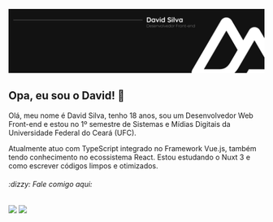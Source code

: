 ![Banner do David Silva](./banner.png)

## Opa, eu sou o David! :wave:

Olá, meu nome é David Silva, tenho 18 anos, sou um Desenvolvedor Web Front-end e estou no 1º semestre de Sistemas e Mídias Digitais da Universidade Federal do Ceará (UFC). 

Atualmente atuo com TypeScript integrado no Framework Vue.js, também tendo conhecimento no ecossistema React. Estou estudando o Nuxt 3 e como escrever códigos limpos e otimizados. 

<div align="left">
  <h6>:dizzy: Fale comigo aqui:</h6>
  <a href="https://www.linkedin.com/in/davsilvam/" target="_blank"><img src="https://img.shields.io/badge/LinkedIn-212121?style=for-the-badge&logo=linkedin&logoColor=FFF"/></a>
  <a href="https://www.instagram.com/davsilvam_/" target="_blank"><img src="https://img.shields.io/badge/Instagram-212121?style=for-the-badge&logo=instagram&logoColor=FFF"/></a>
</div>
